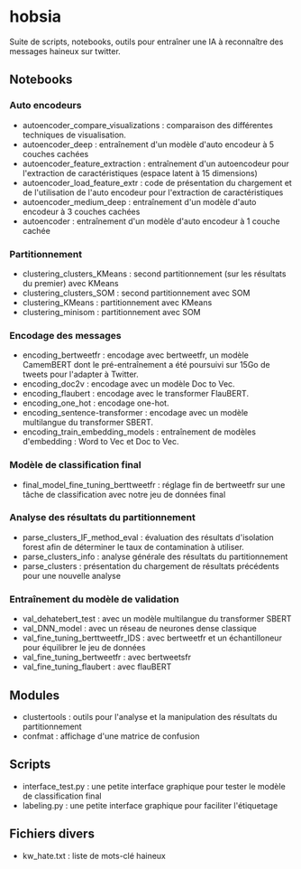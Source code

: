 # hobsia
Suite de scripts, notebooks, outils pour entraîner une IA à reconnaître des messages haineux sur twitter.

## Notebooks
### Auto encodeurs
- autoencoder_compare_visualizations : comparaison des différentes techniques de visualisation.
- autoencoder_deep                   : entraînement d'un modèle d'auto encodeur à 5 couches cachées
- autoencoder_feature_extraction     : entraînement d'un autoencodeur pour l'extraction de caractéristiques (espace latent à 15 dimensions)
- autoencoder_load_feature_extr      : code de présentation du chargement et de l'utilisation de l'auto encodeur pour l'extraction de caractéristiques
- autoencoder_medium_deep            : entraînement d'un modèle d'auto encodeur à 3 couches cachées
- autoencoder                        : entraînement d'un modèle d'auto encodeur à 1 couche cachée

### Partitionnement
- clustering_clusters_KMeans : second partitionnement (sur les résultats du premier) avec KMeans
- clustering_clusters_SOM    : second partitionnement avec SOM
- clustering_KMeans          : partitionnement avec KMeans
- clustering_minisom         : partitionnement avec SOM

### Encodage des messages
- encoding_bertweetfr : encodage avec bertweetfr, un modèle CamemBERT dont le pré-entraînement a été poursuivi sur 15Go de tweets pour l'adapter à Twitter.
- encoding_doc2v : encodage avec un modèle Doc to Vec.
- encoding_flaubert : encodage avec le transformer FlauBERT.
- encoding_one_hot : encodage one-hot.
- encoding_sentence-transformer : encodage avec un modèle multilangue du transformer SBERT.
- encoding_train_embedding_models : entraînement de modèles d'embedding : Word to Vec et Doc to Vec.

### Modèle de classification final
- final_model_fine_tuning_berttweetfr : réglage fin de bertweetfr sur une tâche de classification avec notre jeu de données final

### Analyse des résultats du partitionnement
- parse_clusters_IF_method_eval : évaluation des résultats d'isolation forest afin de déterminer le taux de contamination à utiliser.
- parse_clusters_info : analyse générale des résultats du partitionnement
- parse_clusters : présentation du chargement de résultats précédents pour une nouvelle analyse

### Entraînement du modèle de validation
- val_dehatebert_test : avec un modèle multilangue du transformer SBERT
- val_DNN_model : avec un réseau de neurones dense classique
- val_fine_tuning_berttweetfr_IDS : avec bertweetfr et un échantilloneur pour équilibrer le jeu de données
- val_fine_tuning_bertweetfr : avec bertweetsfr
- val_fine_tuning_flaubert : avec flauBERT

## Modules
- clustertools : outils pour l'analyse et la manipulation des résultats du partitionnement
- confmat : affichage d'une matrice de confusion

## Scripts
- interface_test.py : une petite interface graphique pour tester le modèle de classification final
- labeling.py : une petite interface graphique pour faciliter l'étiquetage

## Fichiers divers
- kw_hate.txt : liste de mots-clé haineux